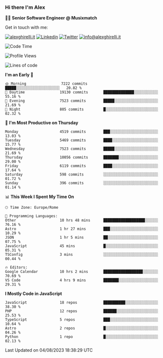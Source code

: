 ### Hi there I'm Alex

👨‍💻 __Senior Software Engineer @ Musixmatch__

Get in touch with me:

[![alexghirelli.it](https://img.shields.io/static/v1?label=alexghirelli.it&message=%20&color=red&logo=&style=flat-square&logoColor=white)](https://www.alexghirelli.it/)
[![Linkedin](https://img.shields.io/static/v1?label=Linkedin&message=%20&color=blue&logo=Linkedin&style=flat-square&logoColor=white)](https://linkedin.com/in/alexghirelli)
[![Twitter](https://img.shields.io/static/v1?label=Twitter&message=%20&color=blue&logo=Twitter&style=flat-square&logoColor=white)](https://twitter.com/alexGhirelli)
[![info@alexghirelli.it](https://img.shields.io/static/v1?label=info@alexghirelli.it&message=%20&color=red&logo=gmail&style=flat-square&logoColor=white)](mailto:info@alexghirelli.it)

<!--START_SECTION:waka-->
![Code Time](http://img.shields.io/badge/Code%20Time-7%2C519%20hrs%2021%20mins-blue)

![Profile Views](http://img.shields.io/badge/Profile%20Views-0-blue)

![Lines of code](https://img.shields.io/badge/From%20Hello%20World%20I%27ve%20Written-69.8%20million%20lines%20of%20code-blue)

**I'm an Early 🐤** 

```text
🌞 Morning                7222 commits        █████░░░░░░░░░░░░░░░░░░░░   20.82 % 
🌆 Daytime                19130 commits       ██████████████░░░░░░░░░░░   55.16 % 
🌃 Evening                7523 commits        █████░░░░░░░░░░░░░░░░░░░░   21.69 % 
🌙 Night                  805 commits         █░░░░░░░░░░░░░░░░░░░░░░░░   02.32 % 
```
📅 **I'm Most Productive on Thursday** 

```text
Monday                   4519 commits        ███░░░░░░░░░░░░░░░░░░░░░░   13.03 % 
Tuesday                  5469 commits        ████░░░░░░░░░░░░░░░░░░░░░   15.77 % 
Wednesday                7523 commits        █████░░░░░░░░░░░░░░░░░░░░   21.69 % 
Thursday                 10056 commits       ███████░░░░░░░░░░░░░░░░░░   29.00 % 
Friday                   6119 commits        ████░░░░░░░░░░░░░░░░░░░░░   17.64 % 
Saturday                 598 commits         ░░░░░░░░░░░░░░░░░░░░░░░░░   01.72 % 
Sunday                   396 commits         ░░░░░░░░░░░░░░░░░░░░░░░░░   01.14 % 
```


📊 **This Week I Spent My Time On** 

```text
🕑︎ Time Zone: Europe/Rome

💬 Programming Languages: 
Other                    10 hrs 48 mins      ███████████████████░░░░░░   76.16 % 
Astro                    1 hr 27 mins        ███░░░░░░░░░░░░░░░░░░░░░░   10.29 % 
JSON                     1 hr 5 mins         ██░░░░░░░░░░░░░░░░░░░░░░░   07.75 % 
JavaScript               45 mins             █░░░░░░░░░░░░░░░░░░░░░░░░   05.31 % 
TSConfig                 3 mins              ░░░░░░░░░░░░░░░░░░░░░░░░░   00.44 % 

🔥 Editors: 
Google Calendar          10 hrs 2 mins       ██████████████████░░░░░░░   70.69 % 
VS Code                  4 hrs 9 mins        ███████░░░░░░░░░░░░░░░░░░   29.31 % 
```

**I Mostly Code in JavaScript** 

```text
JavaScript               18 repos            ██████████░░░░░░░░░░░░░░░   38.30 % 
PHP                      12 repos            ██████░░░░░░░░░░░░░░░░░░░   25.53 % 
TypeScript               5 repos             ███░░░░░░░░░░░░░░░░░░░░░░   10.64 % 
Astro                    2 repos             █░░░░░░░░░░░░░░░░░░░░░░░░   04.26 % 
Python                   1 repo              █░░░░░░░░░░░░░░░░░░░░░░░░   02.13 % 
```




 Last Updated on 04/08/2023 18:38:29 UTC
<!--END_SECTION:waka-->
